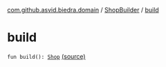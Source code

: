 [com.github.asvid.biedra.domain](../index.md) / [ShopBuilder](index.md) / [build](./build.md)

# build

`fun build(): `[`Shop`](../-shop/index.md) [(source)](https://github.com/asvid/GdzieTaBiedra/tree/master/domain/src/main/java/com/github/asvid/biedra/domain/Shop.kt#L50)